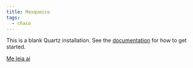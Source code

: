 ```yaml
---
title: Masqueico
tags:
  - chaco
---
```


This is a blank Quartz installation.
See the [documentation](https://quartz.jzhao.xyz) for how to get started.

[Me leia ai](Me%20leia%20ai.md)
